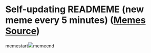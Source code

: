 # Self-updating READMEME (new meme every 5 minutes) ([Memes Source](https://bramses.notion.site/a49c1e962b7646879176ac3b327b6533?v=4d1eda54b170483cb03a40f257231764))

memestart![](https://www.notion.so/image/https%3A%2F%2Fs3-us-west-2.amazonaws.com%2Fsecure.notion-static.com%2F0ce12cf3-2c6e-41f9-9c7d-c9bacc5d1cd6%2F3EA31A87-BFE3-4197-AF78-B7991AC364B3.jpeg?table=block&id=2deb2c91-530d-4bde-93cb-97b0e54b6134&cache=v2)memeend
